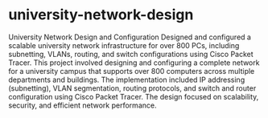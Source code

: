 # university-network-design
University Network Design and Configuration Designed and configured a scalable university network infrastructure for over 800 PCs, including subnetting, VLANs, routing, and switch configurations using Cisco Packet Tracer.
This project involved designing and configuring a complete network for a university campus that supports over 800 computers across multiple departments and buildings. The implementation included IP addressing (subnetting), VLAN segmentation, routing protocols, and switch and router configuration using Cisco Packet Tracer. The design focused on scalability, security, and efficient network performance.

